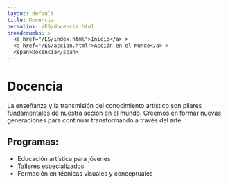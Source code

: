 ```yaml
---
layout: default
title: Docencia
permalink: /ES/docencia.html
breadcrumbs: >
  <a href="/ES/index.html">Inicio</a> >
  <a href="/ES/accion.html">Acción en el Mundo</a> >
  <span>Docencia</span>
---
```


# Docencia

La enseñanza y la transmisión del conocimiento artístico son pilares fundamentales de nuestra acción en el mundo. Creemos en formar nuevas generaciones para continuar transformando a través del arte.

## Programas:
- Educación artística para jóvenes
- Talleres especializados
- Formación en técnicas visuales y conceptuales
